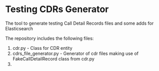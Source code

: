 # Testing CDRs Generator

The tool to generate testing Call Detail Records files and some adds for Elasticsearch

The repository includes the following files:

1. cdr.py - Class for CDR entity
2. cdrs_file_generator.py - Generator of cdr files making use of FakeCallDetailRecord class from cdr.py
3. 
